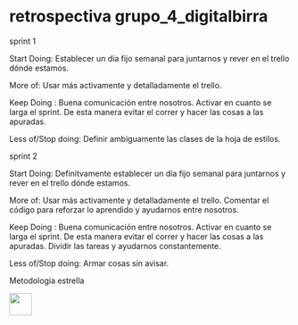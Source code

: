 # retrospectiva grupo_4_digitalbirra

sprint 1

Start Doing: Establecer un día fijo semanal para juntarnos y rever en el trello dónde estamos.

More of: Usar más activamente y detalladamente el trello.

Keep Doing : Buena comunicación entre nosotros. Activar en cuanto se larga el sprint. De esta manera evitar el correr y hacer las cosas a las apuradas.

Less of/Stop doing: Definir ambiguamente las clases de la hoja de estilos.

sprint 2

Start Doing: Definitvamente establecer un día fijo semanal para juntarnos y rever en el trello dónde estamos.

More of: Usar más activamente y detalladamente el trello. Comentar el código para reforzar lo aprendido y ayudarnos entre nosotros.

Keep Doing : Buena comunicación entre nosotros. Activar en cuanto se larga el sprint. De esta manera evitar el correr y hacer las cosas a las apuradas. Dividir las tareas y ayudarnos constantemente.

Less of/Stop doing: Armar cosas sin avisar.




Metodología estrella

<img src="https://i.pinimg.com/736x/0e/fa/ec/0efaec4949765fbffd4ffbc61584dd02.jpg" style=" width:40px ; height:40px " />
